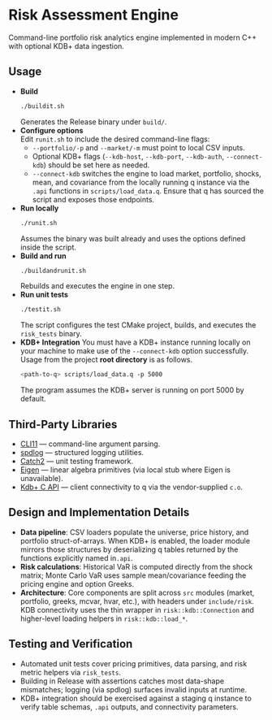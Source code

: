 # Risk Assessment Engine

Command-line portfolio risk analytics engine implemented in modern C++ with optional KDB+ data ingestion.

## Usage
- **Build**  
  ```bash
  ./buildit.sh
  ```
  Generates the Release binary under `build/`.
- **Configure options**  
  Edit `runit.sh` to include the desired command-line flags:  
  - `--portfolio/-p` and `--market/-m` must point to local CSV inputs.  
  - Optional KDB+ flags (`--kdb-host`, `--kdb-port`, `--kdb-auth`, `--connect-kdb`) should be set here as needed.  
  - `--connect-kdb` switches the engine to load market, portfolio, shocks, mean, and covariance from the locally running q instance via the `.api` functions in `scripts/load_data.q`. Ensure that q has sourced the script and exposes those endpoints.
- **Run locally**  
  ```bash
  ./runit.sh
  ```
  Assumes the binary was built already and uses the options defined inside the script.
- **Build and run**  
  ```bash
  ./buildandrunit.sh
  ```
  Rebuilds and executes the engine in one step.
- **Run unit tests**  
  ```bash
  ./testit.sh
  ```
  The script configures the test CMake project, builds, and executes the `risk_tests` binary.
- **KDB+ Integration**
  You must have a KDB+ instance running locally on your machine to make use of the `--connect-kdb` option successfully. Usage from the project <b>root directory</b> is as follows.
  ```bash
  <path-to-q> scripts/load_data.q -p 5000
  ```
  The program assumes the KDB+ server is running on port 5000 by default.

## Third-Party Libraries
- [CLI11](https://github.com/CLIUtils/CLI11) — command-line argument parsing.
- [spdlog](https://github.com/gabime/spdlog) — structured logging utilities.
- [Catch2](https://github.com/catchorg/Catch2) — unit testing framework.
- [Eigen](https://gitlab.com/libeigen/eigen) — linear algebra primitives (via local stub where Eigen is unavailable).
- [Kdb+ C API](https://code.kx.com/q/interfaces/c-client-for-q/) — client connectivity to q via the vendor-supplied `c.o`.

## Design and Implementation Details
- **Data pipeline**: CSV loaders populate the universe, price history, and portfolio struct-of-arrays. When KDB+ is enabled, the loader module mirrors those structures by deserializing q tables returned by the functions explicitly named in`.api`.  
- **Risk calculations**: Historical VaR is computed directly from the shock matrix; Monte Carlo VaR uses sample mean/covariance feeding the pricing engine and option Greeks.  
- **Architecture**: Core components are split across `src` modules (market, portfolio, greeks, mcvar, hvar, etc.), with headers under `include/risk`. KDB connectivity uses the thin wrapper in `risk::kdb::Connection` and higher-level loading helpers in `risk::kdb::load_*`.

## Testing and Verification
- Automated unit tests cover pricing primitives, data parsing, and risk metric helpers via `risk_tests`.  
- Building in Release with assertions catches most data-shape mismatches; logging (via spdlog) surfaces invalid inputs at runtime.  
- KDB+ integration should be exercised against a staging q instance to verify table schemas, `.api` outputs, and connectivity parameters.
